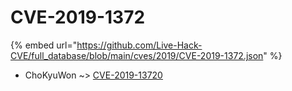 # CVE-2019-1372
{% embed url="https://github.com/Live-Hack-CVE/full_database/blob/main/cves/2019/CVE-2019-1372.json" %}

* ChoKyuWon ~> [CVE-2019-13720](https://www.alice-snow.ru/2019/database/cve-2019-1372/cve-2019-13720-chokyuwon)